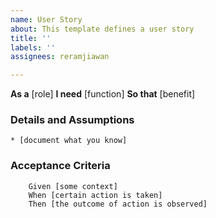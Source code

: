```yaml
---
name: User Story
about: This template defines a user story
title: ''
labels: ''
assignees: reramjiawan

---
```


**As a** [role]
**I need** [function]
**So that** [benefit]
### Details and Assumptions
    * [document what you know]
### Acceptance Criteria
```gherkin
    Given [some context]
    When [certain action is taken]
    Then [the outcome of action is observed]
```
